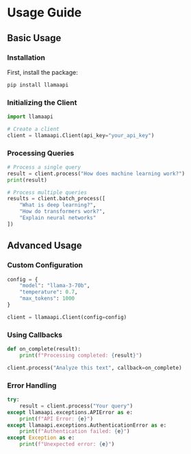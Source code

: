 # Usage Guide

## Basic Usage

### Installation

First, install the package:

```bash
pip install llamaapi
```

### Initializing the Client

```python
import llamaapi

# Create a client
client = llamaapi.Client(api_key="your_api_key")
```

### Processing Queries

```python
# Process a single query
result = client.process("How does machine learning work?")
print(result)

# Process multiple queries
results = client.batch_process([
    "What is deep learning?",
    "How do transformers work?",
    "Explain neural networks"
])
```

## Advanced Usage

### Custom Configuration

```python
config = {
    "model": "llama-3-70b",
    "temperature": 0.7,
    "max_tokens": 1000
}

client = llamaapi.Client(config=config)
```

### Using Callbacks

```python
def on_complete(result):
    print(f"Processing completed: {result}")

client.process("Analyze this text", callback=on_complete)
```

### Error Handling

```python
try:
    result = client.process("Your query")
except llamaapi.exceptions.APIError as e:
    print(f"API Error: {e}")
except llamaapi.exceptions.AuthenticationError as e:
    print(f"Authentication failed: {e}")
except Exception as e:
    print(f"Unexpected error: {e}")
```
